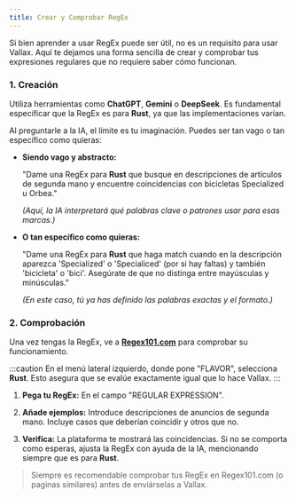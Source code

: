 ```yaml
---
title: Crear y Comprobar RegEx
---
```


Si bien aprender a usar RegEx puede ser útil, no es un requisito para usar Vallax. Aquí te dejamos una forma sencilla de crear y comprobar tus expresiones regulares que no requiere saber cómo funcionan.

### 1. Creación
Utiliza herramientas como **ChatGPT**, **Gemini** o **DeepSeek**. Es fundamental especificar que la RegEx es para **Rust**, ya que las implementaciones varían.

Al preguntarle a la IA, el límite es tu imaginación. Puedes ser tan vago o tan específico como quieras:

* **Siendo vago y abstracto:**

    "Dame una RegEx para **Rust** que busque en descripciones de artículos de segunda mano y encuentre coincidencias con bicicletas Specialized u Orbea."

    *(Aquí, la IA interpretará qué palabras clave o patrones usar para esas marcas.)*

* **O tan específico como quieras:**

    "Dame una RegEx para **Rust** que haga match cuando en la descripción aparezca 'Specialized' o 'Specialiced' (por si hay faltas) y también 'bicicleta' o 'bici'. Asegúrate de que no distinga entre mayúsculas y minúsculas."

    *(En este caso, tú ya has definido las palabras exactas y el formato.)*

### 2. Comprobación
Una vez tengas la RegEx, ve a **[Regex101.com](https://regex101.com/)** para comprobar su funcionamiento.

:::caution
En el menú lateral izquierdo, donde pone "FLAVOR", selecciona **Rust**. Esto asegura que se evalúe exactamente igual que lo hace Vallax.
:::

1.  **Pega tu RegEx:** En el campo "REGULAR EXPRESSION".
2.  **Añade ejemplos:** Introduce descripciones de anuncios de segunda mano. Incluye casos que deberían coincidir y otros que no.

3.  **Verifica:** La plataforma te mostrará las coincidencias. Si no se comporta como esperas, ajusta la RegEx con ayuda de la IA, mencionando siempre que es para **Rust**.

> Siempre es recomendable comprobar tus RegEx en Regex101.com (o paginas similares) antes de enviárselas a Vallax.
